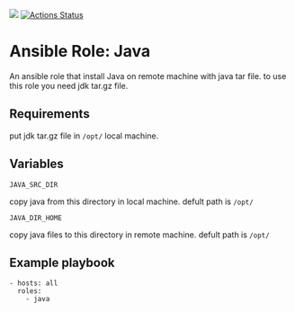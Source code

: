 ![](https://github.com/ghand/ansible-role-java/workflows/ci/badge.svg)
[![Actions Status](https://github.com/ghand/ansible-role-java/workflows/ci/badge.svg)](https://github.com/ghanad/ansible-role-java/actions)


Ansible Role: Java
=========

An ansible role that install Java on remote machine with java tar file. to use this role you need jdk tar.gz file.

Requirements
------------

put jdk tar.gz file in `/opt/` local machine.


Variables
-----------
```JAVA_SRC_DIR```

copy java from this directory in local machine. defult path is `/opt/`

```JAVA_DIR_HOME```

copy java files to this directory in remote machine. defult path is `/opt/`

Example playbook
-------------
```
- hosts: all
  roles:
    - java
```